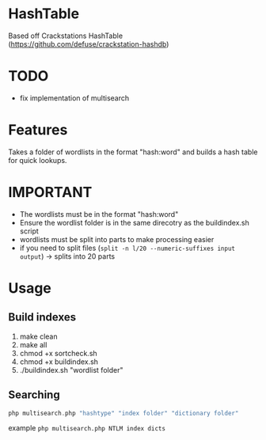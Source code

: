 # HashTable
Based off Crackstations HashTable (https://github.com/defuse/crackstation-hashdb)

# TODO
- fix implementation of multisearch

# Features
Takes a folder of wordlists in the format "hash:word" and builds a hash table for quick lookups.

# IMPORTANT
- The wordlists must be in the format "hash:word" 
- Ensure the wordlist folder is in the same direcotry as the buildindex.sh script
- wordlists must be split into parts to make processing easier
- if you need to split files (`split -n l/20 --numeric-suffixes input output`) -> splits into 20 parts

# Usage
## Build indexes
1. make clean
2. make all
3. chmod +x sortcheck.sh
4. chmod +x buildindex.sh
5. ./buildindex.sh "wordlist folder"

## Searching
```php
php multisearch.php "hashtype" "index folder" "dictionary folder" 
```
example `php multisearch.php NTLM index dicts`